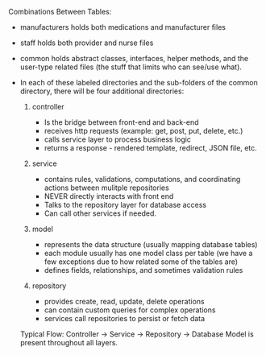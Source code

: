 Combinations Between Tables:
 - manufacturers holds both medications and manufacturer files
 - staff holds both provider and nurse files
 - common holds abstract classes, interfaces, helper methods, and the user-type related files (the stuff that limits who can see/use what).

 - In each of these labeled directories and the sub-folders of the common directory, there will be four additional directories:

   1. controller
      - Is the bridge between front-end and back-end
      - receives http requests (example: get, post, put, delete, etc.)
      - calls service layer to process business logic
      - returns a response - rendered template, redirect, JSON file, etc.
     
    2. service
       - contains rules, validations, computations, and coordinating actions between mulitple repositories
       - NEVER directly interacts with front end
       - Talks to the repository layer for database access
       - Can call other services if needed.
      
    3. model
       - represents the data structure (usually mapping database tables)
       - each module usually has one model class per table (we have a few exceptions due to how related some of the tables are)
       - defines fields, relationships, and sometimes validation rules
      
    4. repository
       - provides create, read, update, delete operations
       - can contain custom queries for complex operations
       - services call repositories to persist or fetch data
      
    Typical Flow:
   Controller -> Service -> Repository -> Database
   Model is present throughout all layers.
      
